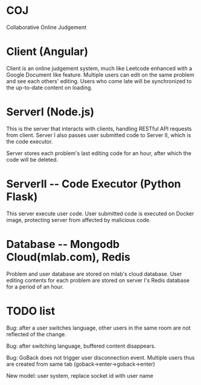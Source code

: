 # COJ
Collaborative Online Judgement

# Client (Angular)

  Client is an online judgement system, much like Leetcode enhanced with a Google Document like feature.
  Multiple users can edit on the same problem and see each others' editing. Users who come late will be synchronized to the up-to-date content on loading.

# ServerI (Node.js)

  This is the server that interacts with clients, handling RESTful API requests from client.
  Server I also passes user submitted code to Server II, which is the code executor.

  Server stores each problem's last editing code for an hour, after which the code will be deleted.

# ServerII -- Code Executor (Python Flask)

  This server execute user code. User submitted code is executed on Docker image, protecting server from affected by malicious code.

# Database -- Mongodb Cloud(mlab.com), Redis

   Problem and user database are stored on mlab's cloud database. User editing contents for each problem are stored on server I's Redis database for a period of an hour.


# TODO list

  Bug: after a user switches language, other users in the same room are not reflected of the change.

  Bug: after switching language, buffered content disappears.

  Bug: GoBack does not trigger user disconnection event. Multiple users thus are created from same tab (goback->enter->goback->enter)

  New model: user system, replace socket id with user name
